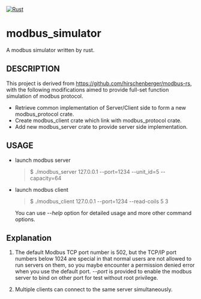 [![Rust](https://github.com/guozhaohui/modbus_simulator/actions/workflows/rust.yml/badge.svg)](https://github.com/guozhaohui/modbus_simulator/actions/workflows/rust.yml)
# modbus_simulator
A modbus simulator written by rust.

## DESCRIPTION
This project is derived from https://github.com/hirschenberger/modbus-rs, with the following modifications aimed to provide full-set function simulation of modbus protocol.

* Retrieve common implementation of Server/Client side to form a new modbus_protocol crate.
* Create modbus_client crate which link with modbus_protocol crate.
* Add new modbus_server crate to provide server side implementation.

##  USAGE
* launch modbus server

  > $ ./modbus_server 127.0.0.1 --port=1234 --unit_id=5 --capacity=64

* launch modbus client

  > $ ./modbus_client 127.0.0.1 --port=1234 --read-coils 5 3
  
  
  You can use *--help* option for detailed usage and more other command options.
  
## Explanation
1) The default Modbus TCP port number is 502, but the TCP/IP port numbers below 1024 are special in that normal users are not allowed to run servers on them, so you maybe encounter a permission denied error when you use the default port. *--port* is provided to enable the modbus server to bind on other port for test without root privilege.

2) Multiple clients can connect to the same server simultaneously.   
